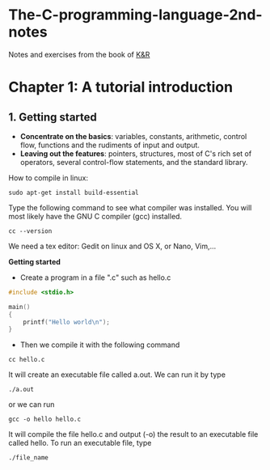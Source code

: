 # The-C-programming-language-2nd-notes
Notes and exercises from the book of [K&amp;R](the_c_programming_language_2.pdf)

# Chapter 1: A tutorial introduction
## 1. Getting started
- **Concentrate on the basics**: variables, constants, arithmetic, control flow, functions and the rudiments of input and output.
- **Leaving out the features**: pointers, structures, most of C's rich set of operators, several control-flow statements, and the standard library.

How to compile in linux:

```
sudo apt-get install build-essential
```
Type the following command to see what compiler was installed. You will most likely have the GNU C compiler (gcc) installed.
```
cc --version
```
We need a tex editor: Gedit on linux and OS X, or Nano, Vim,...

**Getting started**

- Create a program in a file ".c" such as hello.c
```C
#include <stdio.h>

main()
{
	printf("Hello world\n");
}
```
- Then we compile it with the following command
```
cc hello.c
```
It will create an executable file called a.out. We can run it by type
```
./a.out
```
or we can run
```
gcc -o hello hello.c
```
It will compile the file hello.c and output (-o) the result to an executable file called hello. To run an executable file, type
```
./file_name
```
